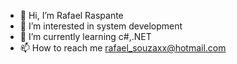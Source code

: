 - 👋 Hi, I’m Rafael Raspante
- 👀 I’m interested in system development
- 🌱 I’m currently learning c#,.NET
- 📫 How to reach me rafael_souzaxx@hotmail.com

<!---
RafaelRaspante/RafaelRaspante is a ✨ special ✨ repository because its `README.md` (this file) appears on your GitHub profile.
You can click the Preview link to take a look at your changes.
--->

